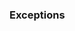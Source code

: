 <!-- # [Link to video.]() -->

### Exceptions

<!-- An **exception** is an error that causes a program to end abruptly. We say that exceptions are **thrown** in Java, whereas in some other languages we say that exceptions are *raised*.

In Java, there is an `Exception` class for any type of exception. Here is [the documentation](https://docs.oracle.com/javase/8/docs/api/index.html?java/lang/Exception.html) for the `Exception` class. It has 75 subclasses, including `IOException`.

We saw the `IOException` with file reading. `IOException` is a general class for exceptions that occur due to failed or interrupted I/O processes. Its subclasses include more specific exceptions such as `FileNotFoundException` and `EOFException`.

A `FileNotException` is thrown by the `Scanner()` function when the argument is not a valid `File` object. That's why we can use `catch (IOException exception)` to handle the situation when we enter a bad filename.

When we create our own methods, we can throw an exception using the keywords `new` and `throw`. We need `new` since we're calling a constructor to create the exception and we need `throw` since we're going to throw it. Here is an example:

```java
/**
 * @author MissStrong
 */

public class Main {

  /**
   * Takes a word (a string with only alphabet characters) and returns the number of capital letters in it.
   *
   * @param word
   * @throw IllegalArgumentException when the argument contains any non-alphabet characters
   */
  public static int numberOfCapitalLetters(String word) throws IllegalArgumentException {

    int count = 0; // keeps track of the number of capital letters seen so far
    
    // changes the string into an array of its individual characters and loops through them
    for (char c : word.toCharArray()) {

      // checks whether the character is a letter
      if (Character.isLetter(c)) {
        // checks whether the letter is capital
        if (c == Character.toUpperCase(c)) {
          count++;
        }
      } else {
        // the character is not a letter
        throw new IllegalArgumentException("Every character in the word must be an alphabet charcacter.");
      }
    }

    // the exception was not thrown so we're good to return the count
    return count;
  }
  
  /**
   * Testing numberOfCapitalLetters().
   *
   * @param args the command line arguments
   */
  public static void main(String[] args) {
    try {
      System.out.println(numberOfCapitalLetters("hello")); // prints 0
      System.out.println(numberOfCapitalLetters("Hello")); // prints 1
      System.out.println(numberOfCapitalLetters("HELLO")); // prints 5
      System.out.println(numberOfCapitalLetters("123")); // throws an error
    } catch (IllegalArgumentException e) {
      System.out.println(e); // catches the error thrown from numberOfCapitalLetters("123")
    }
  } 
} 
``` -->
